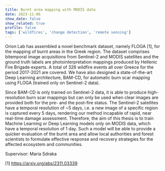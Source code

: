 ```yaml
---
title: Burnt area mapping with MODIS data
date: 2023-11-06
show_date: false
show_related: true
profile: false
tags: ['wildfires', 'change detection', 'remote sensing']
---
```


Orion Lab has assembled a novel benchmark dataset, namely FLOGA [1], for the mapping of burnt areas in the Greek region. The dataset comprises bitemporal image acquisitions from Sentinel-2 and MODIS satellites and the ground truth labels are photointerpretation mappings produced by Hellenic Fire Brigade experts. A total of 326 wildfire events all over Greece for the period 2017-2021 are covered. We have also designed a state-of-the-art Deep Learning architecture, BAM-CD, for automatic burn scar mapping using FLOGA (trained only on Sentinel-2 data).

Since BAM-CD is only trained on Sentinel-2 data, it is able to produce high-resolution burn scar mappings but can only be used when clear images are provided both for the pre- and the post-fire status. The Sentinel-2 satellites have a temporal resolution of ~5 days, i.e. a new image of a specific region is captured every 5 days, rendering our method incapable of rapid, near real-time damage assessment. Therefore, the aim of this thesis is to train Machine Learning or Deep Learning models only on MODIS data, which have a temporal resolution of 1 day. Such a model will be able to provide a quicker evaluation of the burnt area and allow local authorities and forest scientists to formulate effective response and recovery strategies for the affected ecosystem and communities.

Supervisor: Maria Sdraka

[1] https://arxiv.org/abs/2311.03339